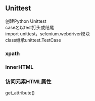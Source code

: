 ## Unittest
创建Python Unittest  
case名以test打头或结尾  
import unittest，selenium.webdriver模块  
class继承unittest.TestCase  
### xpath
### innerHTML
### 访问元素HTML属性
get_attribute()  

